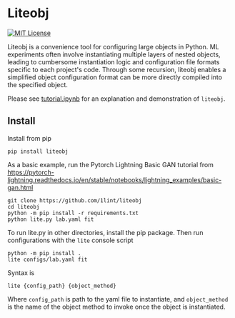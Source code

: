 # Liteobj


<a href="https://github.com/1lint/liteobj/blob/master/LICENSE"><img alt="MIT License" src="https://img.shields.io/badge/License-MIT-yellowgreen" /></a>

Liteobj is a convenience tool for configuring large objects in Python.
ML experiments often involve instantiating multiple layers of nested objects, leading to cumbersome instantiation logic and configuration file formats specific to each project's code. Through some recursion, liteobj enables a simplified object configuration format can be more directly compiled into the specified object. 

Please see [tutorial.ipynb](https://github.com/1lint/liteobj/blob/master/tutorial.ipynb) for an explanation and demonstration of `liteobj`. 

## Install

Install from pip
```
pip install liteobj
```

As a basic example, run the Pytorch Lightning Basic GAN tutorial from https://pytorch-lightning.readthedocs.io/en/stable/notebooks/lightning_examples/basic-gan.html
```
git clone https://github.com/1lint/liteobj
cd liteobj
python -m pip install -r requirements.txt
python lite.py lab.yaml fit
```

To run lite.py in other directories, install the pip package. Then run configurations with the `lite` console script 
```
python -m pip install .
lite configs/lab.yaml fit
```

Syntax is 
```
lite {config_path} {object_method}
```
Where `config_path` is path to the yaml file to instantiate, and `object_method` is the name of the object method to invoke once the object is instantiated. 








